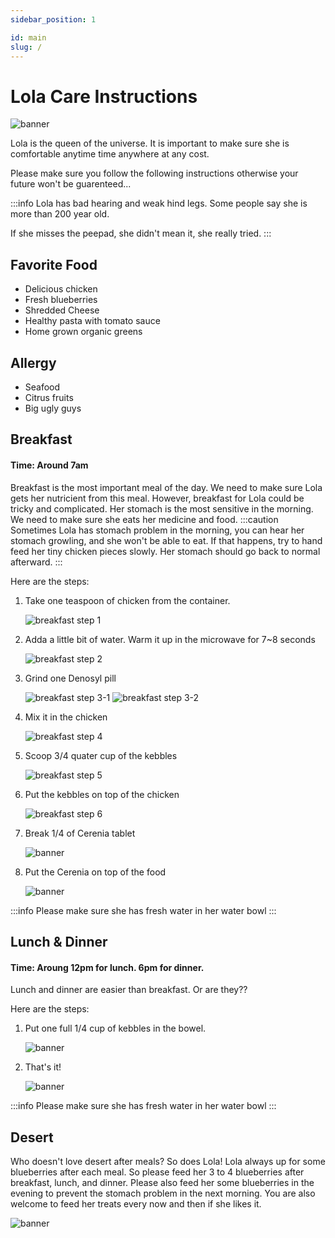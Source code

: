 ```yaml
---
sidebar_position: 1

id: main
slug: /
---
```


# Lola Care Instructions

![banner](pathname:///img/lolarest.JPG)

Lola is the queen of the universe. It is important to make sure she is comfortable anytime time anywhere at any cost.

Please make sure you follow the following instructions otherwise your future won't be guarenteed...

:::info
Lola has bad hearing and weak hind legs. Some people say she is more than 200 year old.

If she misses the peepad, she didn't mean it, she really tried.
:::

## Favorite Food

- Delicious chicken
- Fresh blueberries
- Shredded Cheese
- Healthy pasta with tomato sauce
- Home grown organic greens

## Allergy

- Seafood
- Citrus fruits
- Big ugly guys

## Breakfast

#### Time: Around 7am

Breakfast is the most important meal of the day. We need to make sure Lola gets her nutricient from this meal.
However, breakfast for Lola could be tricky and complicated. Her stomach is the most sensitive in the morning.
We need to make sure she eats her medicine and food.
:::caution
Sometimes Lola has stomach problem in the morning, you can hear her stomach growling, and she won't be able to eat.
If that happens, try to hand feed her tiny chicken pieces slowly. Her stomach should go back to normal afterward.
:::

Here are the steps:

1. Take one teaspoon of chicken from the container.

      ![breakfast step 1](pathname:///img/breakfast1.JPG)

2. Adda a little bit of water. Warm it up in the microwave for 7~8 seconds

      ![breakfast step 2](pathname:///img/breakfast2.JPG)

3. Grind one Denosyl pill

      ![breakfast step 3-1](pathname:///img/breakfast3.JPG)
      ![breakfast step 3-2](pathname:///img/breakfast4.JPG)

4. Mix it in the chicken

      ![breakfast step 4](pathname:///img/breakfast5.JPG)

5. Scoop 3/4 quater cup of the kebbles

      ![breakfast step 5](pathname:///img/breakfast6.JPG)

6. Put the kebbles on top of the chicken

      ![breakfast step 6](pathname:///img/breakfast7.JPG)

7. Break 1/4 of Cerenia tablet

      ![banner](pathname:///img/breakfast8.JPG)

8. Put the Cerenia on top of the food

      ![banner](pathname:///img/breakfast9.JPG)

:::info
Please make sure she has fresh water in her water bowl
:::

## Lunch & Dinner

#### Time: Aroung 12pm for lunch. 6pm for dinner.

Lunch and dinner are easier than breakfast. Or are they??

Here are the steps:

1. Put one full 1/4 cup of kebbles in the bowel.

      ![banner](pathname:///img/lunchdinner1.JPG)

2. That's it!

      ![banner](pathname:///img/lunchdinner2.JPG)

:::info
Please make sure she has fresh water in her water bowl
:::

## Desert

Who doesn't love desert after meals? So does Lola!
Lola always up for some blueberries after each meal.
So please feed her 3 to 4 blueberries after breakfast, lunch, and dinner.
Please also feed her some blueberries in the evening to prevent the stomach problem in the next morning.
You are also welcome to feed her treats every now and then if she likes it.

![banner](pathname:///img/blueberries.JPG)

